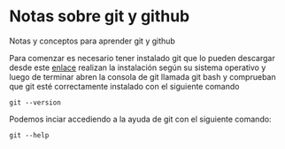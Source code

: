 # Notas sobre git y github
Notas y conceptos para aprender git y github

Para comenzar es necesario tener instalado git que lo pueden descargar desde este [enlace](https://git-scm.com/downloads) 
realizan la instalación según su sistema operativo y luego de terminar abren la consola de git llamada git bash
y comprueban que git esté correctamente instalado con el siguiente comando

` git --version `

Podemos inciar accediendo a la ayuda de git con el siguiente comando:

` git --help `

